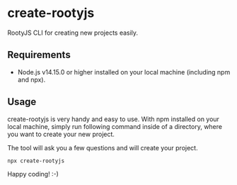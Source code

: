 # create-rootyjs
RootyJS CLI for creating new projects easily.
## Requirements
- Node.js v14.15.0 or higher installed on your local machine (including npm and npx).
## Usage
create-rootyjs is very handy and easy to use. With npm installed on your local machine, simply run following command inside of a directory, where you want to create your new project.

The tool will ask you a few questions and will create your project.

`npx create-rootyjs`

Happy coding! :-)
